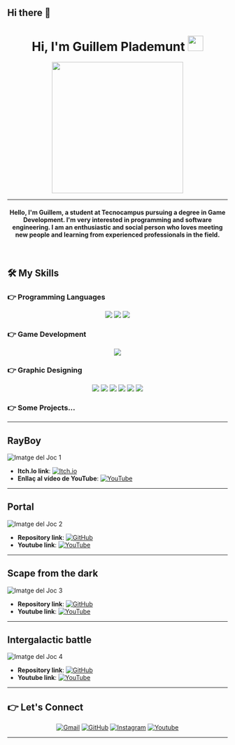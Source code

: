 ## Hi there 👋

<h1 align="center">Hi, I'm Guillem Plademunt <img src="https://media.giphy.com/media/hvRJCLFzcasrR4ia7z/giphy.gif" width="35"></h1>
<p align="center">
  <img src="https://media.giphy.com/media/qgQUggAC3Pfv687qPC/giphy.gif" width="300" />
</p>
<hr/>
<h4 align="center">Hello, I'm Guillem, a student at Tecnocampus pursuing a degree in Game Development. I'm very interested in programming and software engineering. I am an enthusiastic and social person who loves meeting new people and learning from experienced professionals in the field.</h4>
<br/>

## 🛠️ My Skills

### 👉 Programming Languages
<p align="center">
  <img src="https://img.shields.io/badge/C%23-239120?style=for-the-badge&logo=c-sharp&logoColor=white" />
  <img src="https://img.shields.io/badge/C%2B%2B-00599C?style=for-the-badge&logo=c%2B%2B&logoColor=white" />
  <img src="https://img.shields.io/badge/Lua-2C2D72?style=for-the-badge&logo=lua&logoColor=white" />
</p>

### 👉 Game Development
<p align="center">
  <img src="https://img.shields.io/badge/Unity-100000?style=for-the-badge&logo=unity&logoColor=white" />
</p>

### 👉 Graphic Designing
<p align="center">
  <img src="https://img.shields.io/badge/3ds%20Max-0078D7?style=for-the-badge&logo=autodesk&logoColor=white" />
  <img src="https://img.shields.io/badge/Mudbox-DC143C?style=for-the-badge&logo=autodesk&logoColor=white" />
  <img src="https://img.shields.io/badge/Substance-FF6C37?style=for-the-badge&logo=adobe&logoColor=white" />
  <img src="https://img.shields.io/badge/Photoshop-31A8FF?style=for-the-badge&logo=adobe-photoshop&logoColor=white" />
  <img src="https://img.shields.io/badge/Illustrator-FF9A00?style=for-the-badge&logo=adobe-illustrator&logoColor=white" />
  <img src="https://img.shields.io/badge/Canva-00C4CC?style=for-the-badge&logo=canva&logoColor=white" />
</p>

### 👉 Some Projects...
<p align="center">

---

## RayBoy
![Imatge del Joc 1]("https://github.com/gplademuntMasvidal/Images2/blob/main/RAYBOY.png")
- **Itch.Io link**: [![Itch.io](https://img.shields.io/badge/Itch.io-RayBoy-FF5F00?style=for-the-badge&logo=itch.io&logoColor=white)](https://rayboyy.itch.io/rayboy)
- **Enllaç al vídeo de YouTube**: [![YouTube](https://img.shields.io/badge/YouTube-RayBoy-FF0000?style=for-the-badge&logo=youtube&logoColor=white)](https://www.youtube.com/@RayBoyGame)

---

## Portal
![Imatge del Joc 2](enllaç-a-la-teva-imatge2.jpg)
- **Repository link**: [![GitHub](https://img.shields.io/badge/GitHub-Portal-24292F?style=for-the-badge&logo=github&logoColor=white)](https://github.com/gplademuntMasvidal/Portal-game)
- **Youtube link**: [![YouTube](https://img.shields.io/badge/YouTube-Portal-FF0000?style=for-the-badge&logo=youtube&logoColor=white)](https://www.youtube.com/watch?v=XuG-wBGIuRg)

---

## Scape from the dark
![Imatge del Joc 3](enllaç-a-la-teva-imatge3.jpg)
- **Repository link**: [![GitHub](https://img.shields.io/badge/GitHub-ScapeFromTheDark-24292F?style=for-the-badge&logo=github&logoColor=white)](https://github.com/gplademuntMasvidal/Scape-from-the-dark)
- **Youtube link**: [![YouTube](https://img.shields.io/badge/YouTube-ScapeFromTheDark-FF0000?style=for-the-badge&logo=youtube&logoColor=white)](https://www.youtube.com/watch?v=UmsuQCtSC78)

---

## Intergalactic battle
![Imatge del Joc 4](enllaç-a-la-teva-imatge3.jpg)
- **Repository link**: [![GitHub](https://img.shields.io/badge/GitHub-IntergalacticBattle-24292F?style=for-the-badge&logo=github&logoColor=white)](https://github.com/gplademuntMasvidal/Intergalactic-battle)
- **Youtube link**: [![YouTube](https://img.shields.io/badge/YouTube-IntergalacticBattle-FF0000?style=for-the-badge&logo=youtube&logoColor=white)](https://www.youtube.com/watch?v=a7u1z4GztkE)

---

## 👉️ Let's Connect
<p align="center">
	<a href="mailto:gplademunt@gmail.com"><img src="https://img.icons8.com/bubbles/50/000000/gmail.png" alt="Gmail"/></a>
	<a href="https://github.com/gplademunt"><img src="https://img.icons8.com/bubbles/50/000000/github.png" alt="GitHub"/></a>
	<a href="https://instagram.com/gplademunt7"><img src="https://img.icons8.com/bubbles/50/000000/instagram.png" alt="Instagram"/></a>
	<a href="https://www.youtube.com/channel/gplademunt"><img src="https://img.icons8.com/bubbles/50/000000/youtube.png" alt="Youtube"/></a>
</p>

<hr/>

